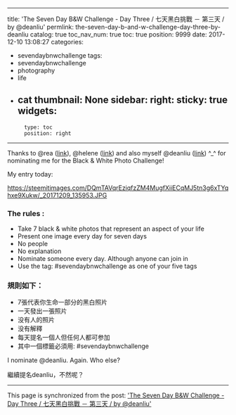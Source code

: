 
---
title: 'The Seven Day B&W Challenge - Day Three / 七天黑白挑戰 － 第三天 / by @deanliu'
permlink: the-seven-day-b-and-w-challenge-day-three-by-deanliu
catalog: true
toc_nav_num: true
toc: true
position: 9999
date: 2017-12-10 13:08:27
categories:
- sevendaybnwchallenge
tags:
- sevendaybnwchallenge
- photography
- life
- cat
thumbnail: None
sidebar:
    right:
        sticky: true
widgets:
    -
        type: toc
        position: right
---


Thanks to @rea ([link](https://steemit.com/photography/@rea/the-seven-day-b-and-w-challenge-day-four)), @helene ([link](https://steemit.com/sevendaybnwchallenge/@helene/the-seven-day-b-and-w-challenge-day-one)) and also myself @deanliu ([link](https://steemit.com/sevendaybnwchallenge/@deanliu/the-seven-day-b-and-w-challenge-day-one-by-deanliu)) ^_^ for nominating me for the Black & White Photo Challenge! 

My entry today:

https://steemitimages.com/DQmTAVqrEziqfzZM4MugfXiiECqMJ5tn3g6xTYqhxe9Xukw/_20171209_135953.JPG


### The rules :

* Take 7 black & white photos that represent an aspect of your life
* Present one image every day for seven days
* No people
* No explanation
* Nominate someone every day. Although anyone can join in
* Use the tag: #sevendaybnwchallenge as one of your five tags

### 規則如下：

* 7張代表你生命一部分的黑白照片
* 一天發出一張照片
* 没有人的照片
* 没有解釋
* 每天提名一個人但任何人都可参加
* 其中一個標籤必須用: #sevendaybnwchallenge

I nominate @deanliu. Again. Who else?

繼續提名deanliu，不然呢？

- - -

This page is synchronized from the post: ['The Seven Day B&W Challenge - Day Three / 七天黑白挑戰 － 第三天 / by @deanliu'](https://steemit.com/@deanliu/the-seven-day-b-and-w-challenge-day-three-by-deanliu)

